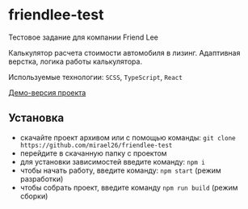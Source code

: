 # friendlee-test

Тестовое задание для компании Friend Lee

Калькулятор расчета стоимости автомобиля в лизинг. Адаптивная верстка, логика работы калькулятора.

Используемые технологии: ``SCSS``, ``TypeScript``, ```React```

[Демо-версия проекта](https://mirael26.github.io/friendlee-test/)

## Установка

* скачайте проект архивом или с помощью команды: ```git clone https://github.com/mirael26/friendlee-test```
* перейдите в скачанную папку с проектом
* для установки зависимостей введите команду: ```npm i```
* чтобы начать работу, введите команду: ```npm start``` (режим разработки)
* чтобы собрать проект, введите команду ```npm run build``` (режим сборки)
